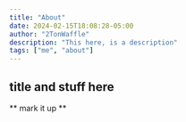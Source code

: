 ```yaml
---
title: "About"
date: 2024-02-15T18:08:28-05:00
author: "2TonWaffle"
description: "This here, is a description"
tags: ["me", "about"]
---
```

## title and stuff here ##

** mark it up **